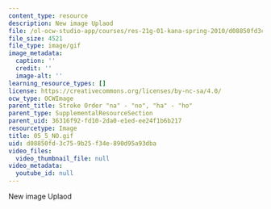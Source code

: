 ```yaml
---
content_type: resource
description: New image Uplaod
file: /ol-ocw-studio-app/courses/res-21g-01-kana-spring-2010/d08850fd3c759b25f34e890d95a93dba_05_5_NO.gif
file_size: 4521
file_type: image/gif
image_metadata:
  caption: ''
  credit: ''
  image-alt: ''
learning_resource_types: []
license: https://creativecommons.org/licenses/by-nc-sa/4.0/
ocw_type: OCWImage
parent_title: Stroke Order "na" - "no", "ha" - "ho"
parent_type: SupplementalResourceSection
parent_uid: 36316f92-fd10-2da0-e1ed-ee24f1b6b217
resourcetype: Image
title: 05_5_NO.gif
uid: d08850fd-3c75-9b25-f34e-890d95a93dba
video_files:
  video_thumbnail_file: null
video_metadata:
  youtube_id: null
---
```

New image Uplaod